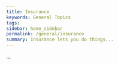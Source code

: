 ```yaml
---
title: Insurance
keywords: General Topics
tags:
sidebar: home_sidebar
permalink: /general/insurance
summary: Insurance lets you do things...
---
```


...